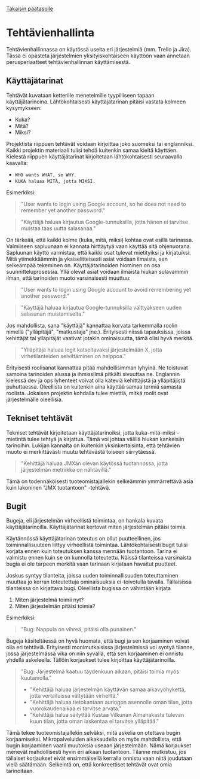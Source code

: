 [Takaisin päätasolle](./README.md)

# Tehtävienhallinta

Tehtävienhallinnassa on käytössä useita eri järjestelmiä (mm. Trello
ja Jira). Tässä ei opasteta järjestelmien yksityiskohtaiseen käyttöön
vaan annetaan perusperiaatteet tehtävienhallinnan käyttämisestä.

## Käyttäjätarinat

Tehtävät kuvataan ketterille menetelmille tyypilliseen tapaan käyttäjätarinoina.
Lähtökohtaisesti käyttäjätarinan pitäisi vastata kolmeen kysymykseen:

 - Kuka?
 - Mitä?
 - Miksi?
 
Projektista riippuen tehtävät voidaan kirjoittaa joko suomeksi tai
englanniksi. Kaikki projektin materiaali tulisi tehdä kuitenkin samaa kieltä
käyttäen. Kielestä riippuen käyttäjätarinat kirjoitetaan lähtökohtaisesti
seuraavalla kaavalla:

 - `WHO wants WHAT, so WHY.`
 - `KUKA haluaa MITÄ, jotta MIKSI.`
 
Esimerkiksi:
 
 > "User wants to login using Google account, so he does not need to remember yet another password."
 
 > "Käyttäjä haluaa kirjautua Google-tunnuksilla, jotta hänen ei tarvitse muistaa taas uutta salasanaa."
 
On tärkeää, että kaikki kolme (kuka, mitä, miksi) kohtaa ovat esillä
tarinassa. Valmiiseen sapluunaan ei kannata hirttäytyä vaan käyttää sitä
ohjenuorana. Sapluunan käyttö varmistaa, että kaikki osat tulevat mietityiksi ja
kirjatuiksi. Mitä ytimekkäämmin ja yksiselitteisesti asiat voidaan ilmaista, sen
selkeämpää tekeminen on. Käyttäjätarinoiden hiominen on osa
suunnitteluprosessia. Yllä olevat asiat voidaan ilmaista hiukan sulavammin
ilman, että tarinoiden muoto varsinaisesti muuttuu:
 
 > "User wants to login using Google account to avoid remembering yet another password."
 
 > "Käyttäjä haluaa kirjautua Google-tunnuksilla välttyäkseen uuden salasanan muistamiselta."
 
Jos mahdollista, sana "käyttäjä" kannattaa korvata tarkemmalla roolin
nimellä ("ylläpitäjä", "matkustaja" jne.). Erityisesti niissä
tapauksissa, joissa kehittäjät tai ylläpitäjät vaativat jotakin
ominaisuutta, tämä olisi hyvä merkitä.

> "Ylläpitäjä haluaa logit katseltavaksi järjestelmään X, jotta virhetilanteiden selvittäminen on helppoa."

Erityisesti roolisanat kannattaa pitää mahdollisimman lyhyinä. Ne
toistuvat samoina tarinoiden alussa ja ihmissilmä pitkälti sivuuttaa
ne. Englannin kielessä dev ja ops lyhenteet voivat olla käteviä
kehittäjistä ja ylläpitäjistä puhuttaessa. Oleellista on kuitenkin
aina käyttää samaa termiä samasta roolista. Jokaisen projektin kohdalla
tulee miettiä, mitkä roolit ovat järjestelmälle oleellisia.

## Tekniset tehtävät

Tekniset tehtävät kirjoitetaan käyttäjätarinoiksi, jotta
kuka-mitä-miksi -mietintä tulee tehtyä ja kirjattua. Tämä voi johtaa
välillä hiukan kankeisiin tarinoihin. Lukijan kannalta on kuitenkin
yksinkertaisinta, että tehtävien muoto ei merkittävästi muutu
tehtävästä toiseen siirrytäessä.

> "Kehittäjä haluaa JMXän olevan käytössä tuotannossa, jotta järjestelmän metriikka on nähtävillä."

Tämä on todennäköisesti tuoteomistajallekin selkeämmin ymmärrettävä
asia kuin lakoninen "JMX tuotantoon" -tehtävä.

## Bugit

Bugeja, eli järjestelmän virheellistä toimintaa, on hankala kuvata
käyttäjätarinoilla. Käyttäjätarinat kertovat miten järjestelmän pitäisi toimia.

Käytännössä käyttäjätarinan toteutus on ollut
puutteellinen, jos toiminnallisuuteen liittyy virheellistä
toimintaa. Lähtökohtaisesti bugit tulisi korjata ennen kuin
toteutuksen kanssa mennään tuotantoon. Tarina ei valmistu ennen kuin
se on kunnolla toteutettu. Näissä tilanteissa varsinaista bugia ei ole
tarpeen merkitä vaan tarinaan kirjataan havaitut puutteet.

Joskus syntyy tilanteita, joissa uuden toiminnallisuuden toteuttaminen
muuttaa jo kerran toteutettuja ominaisuuksia ei-toivotulla
tavalla. Tällaisissa tilanteissa on kirjattava bugi. Oleellista
bugissa on vähintään kirjata

 1. Miten järjestelmä toimii nyt?
 2. Miten järjestelmän pitäisi toimia?
 
Esimerkiksi:

 > "Bug: Nappula on vihreä, pitäisi olla punainen."
 
Bugeja käsiteltäessä on hyvä huomata, että bugi ja sen korjaaminen
voivat olla eri tehtäviä. Erityisesti monimutkaisissa järjestelmissä voi
syntyä tilanne, jossa järjestelmässä vika on niin syvällä, että sen
korjaaminen ei onnistu yhdellä askeleella. Tällöin korjaukset tulee
kirjoittaa käyttäjätarinoilla.

 > "Bug: Järjestelmä kaatuu täydenkuun aikaan, pitäisi toimia myös kuutamolla."
 >  - "Kehittäjä haluaa järjestelmän käyttävän samaa aikavyöhykettä, jotta vertailuissa vältytään virheiltä."
 >  - "Kehittäjä haluaa tietokantaan auringon asennolle oman tilan, jotta vuorokaudenaikaa ei tarvitse arvata."
 >  - "Kehittäjä halua säilyttää Kustaa Vilkunan Almanakasta tulevan kuun tilan, jotta oman laskentaa ei tarvitse ylläpitää."
 
Tämä tekee tuoteomistajallekin selväksi, mitä askelia on otettava
bugin korjaamiseksi. Mikropalveluiden aikakaudella on myös
mahdollista, että bugin korjaaminen vaatii muutoksia useaan
järjestelmään. Nämä korjaukset menevät mahdollisesti hyvin eri aikaan
tuotantoon. Tilanne mutkistuu, jos tällaiset korjaukset eivät
ensimmäisellä kerralla onnistu vaan niitä joudutaan vielä säätämään.
Selkeintä on, että konkreettiset tehtävät ovat omia tarinoitaan.



